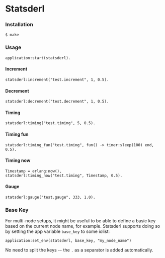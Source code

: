 # Statsderl
### Installation

    $ make
### Usage
    application:start(statsderl).

#### Increment
    statsderl:increment("test.increment", 1, 0.5).

#### Decrement
    statsderl:decrement("test.decrement", 1, 0.5).

#### Timing
    statsderl:timing("test.timing", 5, 0.5).

#### Timing fun
    statsderl:timing_fun("test.timing", fun() -> timer:sleep(100) end, 0.5).

#### Timing now
    Timestamp = erlang:now(),
    statsderl:timing_now("test.timing", Timestamp, 0.5).

#### Gauge
    statsderl:gauge("test.gauge", 333, 1.0).

### Base Key

For multi-node setups, it might be useful to be able to define a basic key based on the current node name, for example. Statsderl supports doing so by setting the app variable `base_key` to some iolist:

    application:set_env(statsderl, base_key, "my_node_name")

No need to split the keys -- the `.` as a separator is added automatically.
